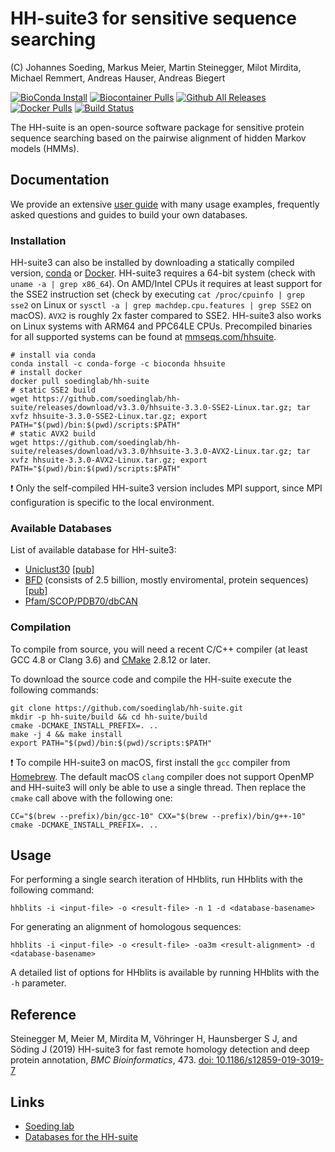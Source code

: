 # HH-suite3 for sensitive sequence searching

(C) Johannes Soeding, Markus Meier, Martin Steinegger, Milot Mirdita, Michael Remmert, Andreas Hauser, Andreas Biegert

[![BioConda Install](https://img.shields.io/conda/dn/bioconda/hhsuite.svg?style=flag&label=BioConda%20install)](https://anaconda.org/bioconda/hhsuite)
[![Biocontainer Pulls](https://img.shields.io/endpoint?url=https%3A%2F%2Fmmseqs.com%2Fbiocontainer.php%3Fcontainer%3Dhhsuite)](https://biocontainers.pro/#/tools/hhsuite)
[![Github All Releases](https://img.shields.io/github/downloads/soedinglab/hh-suite/total.svg)](https://github.com/soedinglab/hh-suite/releases/latest)
[![Docker Pulls](https://img.shields.io/docker/pulls/soedinglab/hh-suite.svg)](https://hub.docker.com/r/soedinglab/hh-suite)
[![Build Status](https://dev.azure.com/themartinsteinegger/hhsuite/_apis/build/status/soedinglab.hh-suite?branchName=master)](https://dev.azure.com/themartinsteinegger/hhsuite/_build/latest?definitionId=4&branchName=master)

The HH-suite is an open-source software package for sensitive protein sequence searching based on the pairwise alignment of hidden Markov models (HMMs).

## Documentation

We provide an extensive [user guide](https://github.com/soedinglab/hh-suite/wiki) with many usage examples, frequently asked questions and guides to build your own databases. 

### Installation

HH-suite3 can also be installed by downloading a statically compiled version, [conda](https://github.com/conda/conda) or [Docker](https://github.com/moby/moby). HH-suite3 requires a 64-bit system (check with `uname -a | grep x86_64`). On AMD/Intel CPUs it requires at least support for the SSE2 instruction set (check by executing `cat /proc/cpuinfo | grep sse2` on Linux or `sysctl -a | grep machdep.cpu.features | grep SSE2` on macOS). `AVX2` is roughly 2x faster compared to SSE2. HH-suite3 also works on Linux systems with ARM64 and PPC64LE CPUs. Precompiled binaries for all supported systems can be found at [mmseqs.com/hhsuite](https://mmseqs.com/hhsuite).

```
# install via conda
conda install -c conda-forge -c bioconda hhsuite 
# install docker
docker pull soedinglab/hh-suite
# static SSE2 build
wget https://github.com/soedinglab/hh-suite/releases/download/v3.3.0/hhsuite-3.3.0-SSE2-Linux.tar.gz; tar xvfz hhsuite-3.3.0-SSE2-Linux.tar.gz; export PATH="$(pwd)/bin:$(pwd)/scripts:$PATH"
# static AVX2 build
wget https://github.com/soedinglab/hh-suite/releases/download/v3.3.0/hhsuite-3.3.0-AVX2-Linux.tar.gz; tar xvfz hhsuite-3.3.0-AVX2-Linux.tar.gz; export PATH="$(pwd)/bin:$(pwd)/scripts:$PATH"
```
:exclamation: Only the self-compiled HH-suite3 version includes MPI support, since MPI configuration is specific to the local environment.

### Available Databases
List of available database for HH-suite3: 
  - [Uniclust30](https://uniclust.mmseqs.com) [[pub]](https://doi.org/10.1093/nar/gkw1081)
  - [BFD](https://bfd.mmseqs.com) (consists of 2.5 billion, mostly enviromental, protein sequences) [[pub]](https://doi.org/10.1038/s41592-019-0437-4)
  - [Pfam/SCOP/PDB70/dbCAN](http://wwwuser.gwdg.de/~compbiol/data/hhsuite/databases/hhsuite_dbs/)


### Compilation
To compile from source, you will need a recent C/C++ compiler (at least GCC 4.8 or Clang 3.6) and [CMake](http://cmake.org/) 2.8.12 or later.

To download the source code and compile the HH-suite execute the following commands:
```
git clone https://github.com/soedinglab/hh-suite.git
mkdir -p hh-suite/build && cd hh-suite/build
cmake -DCMAKE_INSTALL_PREFIX=. ..
make -j 4 && make install
export PATH="$(pwd)/bin:$(pwd)/scripts:$PATH"
```

:exclamation: To compile HH-suite3 on macOS, first install the `gcc` compiler from [Homebrew](https://brew.sh). The default macOS `clang` compiler does not support OpenMP and HH-suite3 will only be able to use a single thread. Then replace the `cmake` call above with the following one:

```
CC="$(brew --prefix)/bin/gcc-10" CXX="$(brew --prefix)/bin/g++-10" cmake -DCMAKE_INSTALL_PREFIX=. ..
```    


## Usage
For performing a single search iteration of HHblits, run HHblits with the following command:
```
hhblits -i <input-file> -o <result-file> -n 1 -d <database-basename>
```

For generating an alignment of homologous sequences:
```
hhblits -i <input-file> -o <result-file> -oa3m <result-alignment> -d <database-basename>
```

A detailed list of options for HHblits is available by running HHblits with the `-h` parameter.

## Reference

Steinegger M, Meier M, Mirdita M, Vöhringer H, Haunsberger S J, and Söding J (2019)
HH-suite3 for fast remote homology detection and deep protein annotation, *BMC Bioinformatics*, 473. [doi: 10.1186/s12859-019-3019-7](https://doi.org/10.1186/s12859-019-3019-7)

## Links

* [Soeding lab](http://www.mpibpc.mpg.de/soeding)
* [Databases for the HH-suite](http://wwwuser.gwdg.de/~compbiol/data/hhsuite/)
